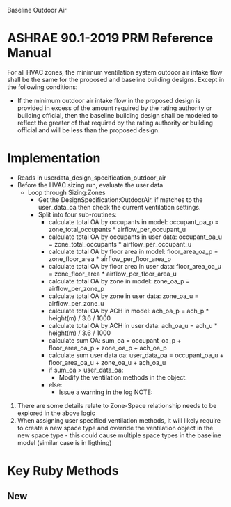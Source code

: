 Baseline Outdoor Air

# ASHRAE 90.1-2019 PRM Reference Manual
For all HVAC zones, the minimum ventilation system outdoor air intake flow shall be the same for the proposed and baseline building designs. Except in the following conditions:
- If the minimum outdoor air intake flow in the proposed design is provided in excess of the amount required by the rating authority or building official, then the baseline building design shall be modeled to reflect the greater of that required by the rating authority or building official and will be less than the proposed design.

# Implementation
- Reads in userdata_design_specification_outdoor_air
- Before the HVAC sizing run, evaluate the user data
  - Loop through Sizing:Zones
    - Get the DesignSpecification:OutdoorAir, if matches to the user_data_oa then check the current ventilation settings.
    - Split into four sub-routines:
      - calculate total OA by occupants in model: occupant_oa_p = zone_total_occupants * airflow_per_occupant_u
      - calculate total OA by occupants in user data: occupant_oa_u = zone_total_occupants * airflow_per_occupant_u
      - calculate total OA by floor area in model: floor_area_oa_p = zone_floor_area * airflow_per_floor_area_p
      - calculate total OA by floor area in user data: floor_area_oa_u = zone_floor_area * airflow_per_floor_area_u
      - calculate total OA by zone in model: zone_oa_p = airflow_per_zone_p
      - calculate total OA by zone in user data: zone_oa_u = airflow_per_zone_u
      - calculate total OA by ACH in model: ach_oa_p = ach_p * height(m) / 3.6 / 1000
      - calculate total OA by ACH in user data: ach_oa_u = ach_u * height(m) / 3.6 / 1000
      - calculate sum OA: sum_oa = occupant_oa_p + floor_area_oa_p + zone_oa_p + ach_oa_p
      - calculate sum user data oa: user_data_oa = occupant_oa_u + floor_area_oa_u + zone_oa_u + ach_oa_u
      - if sum_oa > user_data_oa:
        - Modify the ventilation methods in the object.
      - else:
        - Issue a warning in the log
NOTE: 
1. There are some details relate to Zone-Space relationship needs to be explored in the above logic
2. When assigning user specified ventilation methods, it will likely require to create a new space type and override the ventilation object in the new space type - this could cause multiple space types in the baseline model (similar case is in ligthing)

# Key Ruby Methods

## New

 

